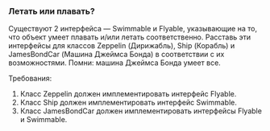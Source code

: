 
### Летать или плавать?

Существуют 2 интерфейса &mdash; Swimmable и Flyable, указывающие на то, что объект умеет плавать и/или летать соответственно.
Расставь эти интерфейсы для классов Zeppelin (Дирижабль), Ship (Корабль) и JamesBondCar (Машина Джеймса Бонда)
в соответствии с их возможностями.
Помни: машина Джеймса Бонда умеет все.


Требования:
1.	Класс Zeppelin должен имплементировать интерфейс Flyable.
2.	Класс Ship должен имплементировать интерфейс Swimmable.
3.	Класс JamesBondCar должен имплементировать интерфейсы Flyable и Swimmable.


